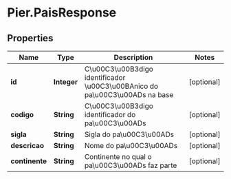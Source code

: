 # Pier.PaisResponse

## Properties
Name | Type | Description | Notes
------------ | ------------- | ------------- | -------------
**id** | **Integer** | C\u00C3\u00B3digo identificador \u00C3\u00BAnico do pa\u00C3\u00ADs na base | [optional] 
**codigo** | **String** | C\u00C3\u00B3digo identificador do pa\u00C3\u00ADs | [optional] 
**sigla** | **String** | Sigla do pa\u00C3\u00ADs | [optional] 
**descricao** | **String** | Nome do pa\u00C3\u00ADs | [optional] 
**continente** | **String** | Continente no qual o pa\u00C3\u00ADs faz parte | [optional] 


